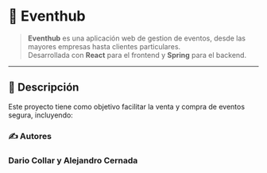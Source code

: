 # 🥳 Eventhub

> **Eventhub** es una aplicación web de gestion de eventos, desde las mayores empresas hasta clientes particulares.  
> Desarrollada con **React** para el frontend y **Spring** para el backend.

---

## 📖 Descripción

Este proyecto tiene como objetivo facilitar la venta y compra de eventos segura, incluyendo:


### ✍️ Autores
### Dario Collar y Alejandro Cernada
